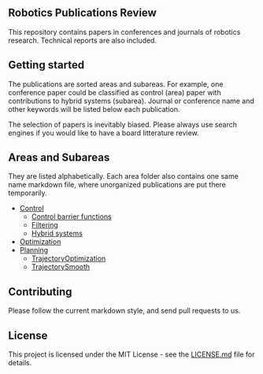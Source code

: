 ## Robotics Publications Review
This repository contains papers in conferences and journals of robotics research. Technical reports are also included.

## Getting started
The publications are sorted areas and subareas. For example, one conference paper could be classified as control (area) paper with contributions to hybrid systems (subarea). Journal or conference name and other keywords will be listed below each publication.

The selection of papers is inevitably biased. Please always use search engines if you would like to have a board litterature review.

## Areas and Subareas
They are listed alphabetically. Each area folder also contains one same name markdown file, where unorganized publications are put there temporarily.
* [Control](Control/Control.md)
  * [Control barrier functions](Control/ControlBarrierFunctions.md)
  * [Filtering](Control/Filtering.md)
  * [Hybrid systems](Control/HybridSystems.md)
* [Optimization](Optimization/Optimization.md)
* [Planning](Planning/Planning.md)
  * [TrajectoryOptimization](Planning/TrajectoryOptimization.md)
  * [TrajectorySmooth](Planning/TrajectorySmooth.md)

## Contributing
Please follow the current markdown style, and send pull requests to us.

## License
This project is licensed under the MIT License - see the [LICENSE.md](LICENSE.md) file for details.
